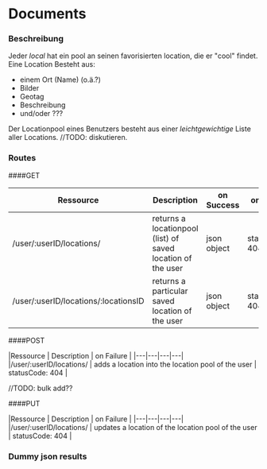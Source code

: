 # Documents

### Beschreibung
Jeder _local_ hat ein pool an seinen favorisierten location, die er "cool" findet. Eine Location Besteht aus:
 - einem Ort (Name) (o.ä.?)
 - Bilder 
 - Geotag
 - Beschreibung 
 - und/oder ???

Der Locationpool eines Benutzers besteht aus einer _leichtgewichtige_ Liste aller Locations. //TODO: diskutieren.


### Routes
####GET

|Ressource   | Description  |  on Success | on Failure |
|---|---|---|---|
|/user/:userID/locations/  | returns a locationpool (list) of saved location of the user   | json object | statusCode: 404 |
|/user/:userID/locations/:locationsID  | returns a particular saved location of the user | json object | statusCode: 404 |

####POST

|Ressource   | Description  | on Failure |
|---|---|---|---|
|/user/:userID/locations/  | adds a location into the location pool of the user   |  statusCode: 404 |

//TODO: bulk add??

####PUT


|Ressource   | Description  | on Failure |
|---|---|---|---|
|/user/:userID/locations/  | updates a location of the location pool of the user   |  statusCode: 404 |



### Dummy json results

```

```
